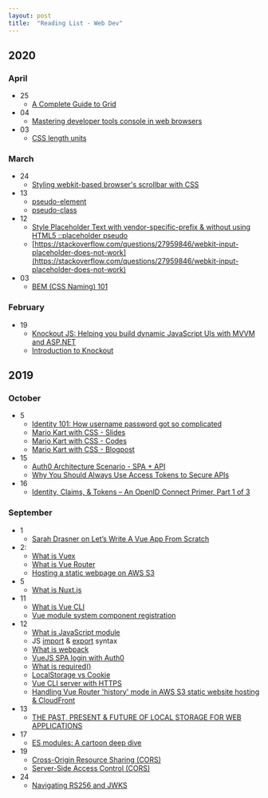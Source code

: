 ```yaml
---
layout: post
title:  "Reading List - Web Dev"
---
```


## 2020

### April
- 25
  - [A Complete Guide to Grid](https://css-tricks.com/snippets/css/complete-guide-grid/)
- 04
  - [Mastering developer tools console in web browsers](https://blog.teamtreehouse.com/mastering-developer-tools-console)
- 03
  - [CSS length units](https://developer.mozilla.org/en-US/docs/Web/CSS/length)
  
### March
- 24
  - [Styling webkit-based browser's scrollbar with CSS](https://almaer.com/blog/creating-custom-scrollbars-with-css-how-css-isnt-great-for-every-task)
- 13
  - [pseudo-element](https://developer.mozilla.org/en-US/docs/Web/CSS/Pseudo-elements)
  - [pseudo-class](https://developer.mozilla.org/en-US/docs/Web/CSS/Pseudo-classes)
- 12
  - [Style Placeholder Text with vendor-specific-prefix & without using HTML5 ::placeholder pseudo](https://css-tricks.com/snippets/css/style-placeholder-text/)
  - [https://stackoverflow.com/questions/27959846/webkit-input-placeholder-does-not-work](https://stackoverflow.com/questions/27959846/webkit-input-placeholder-does-not-work)
- 03
  - [BEM (CSS Naming) 101](https://css-tricks.com/bem-101/)

### February
- 19
  - [Knockout JS: Helping you build dynamic JavaScript UIs with MVVM and ASP.NET](https://channel9.msdn.com/Events/MIX/MIX11/FRM08)
  - [Introduction to Knockout](https://knockoutjs.com/documentation/introduction.html)

## 2019

### October
- 5
  - [Identity 101: How username password got so complicated](https://www.youtube.com/watch?v=ga3u_4B7_Bw)
  - [Mario Kart with CSS - Slides](https://stephencook.dev/slides/mario-kart-css-talk/#/0/0)
  - [Mario Kart with CSS - Codes](https://codesandbox.io/s/zk15o120xl)
  - [Mario Kart with CSS - Blogpost](https://codeburst.io/mario-kart-css-7572bd2ce608)
- 15
  - [Auth0 Architecture Scenario - SPA + API](https://auth0.com/docs/architecture-scenarios/spa-api)
  - [Why You Should Always Use Access Tokens to Secure APIs](https://auth0.com/docs/api-auth/why-use-access-tokens-to-secure-apis)
- 16
  - [Identity, Claims, & Tokens – An OpenID Connect Primer, Part 1 of 3](https://developer.okta.com/blog/2017/07/25/oidc-primer-part-1)
    
### September
- 1
  - [Sarah Drasner on Let’s Write A Vue App From Scratch](https://vimeo.com/348717993)
- 2:
  - [What is Vuex](https://vuex.vuejs.org/)
  - [What is Vue Router](https://router.vuejs.org/)
  - [Hosting a static webpage on AWS S3](https://docs.aws.amazon.com/AmazonS3/latest/dev/WebsiteHosting.html)
- 5
  - [What is Nuxt.js](https://nuxtjs.org/)
- 11
  - [What is Vue CLI](https://cli.vuejs.org/guide/#components-of-the-system)
  - [Vue module system component registration](https://vuejs.org/v2/guide/components-registration.html#Module-Systems)
- 12
  - [What is JavaScript module](https://developer.mozilla.org/en-US/docs/Web/JavaScript/Guide/Modules)
  - JS [import](https://developer.mozilla.org/en-US/docs/Web/JavaScript/Reference/Statements/import) & [export](https://developer.mozilla.org/en-US/docs/web/javascript/reference/statements/export) syntax
  - [What is webpack](https://webpack.js.org/concepts/)
  - [VueJS SPA login with Auth0](https://auth0.com/docs/quickstart/spa/vuejs)
  - [What is required()](https://nodejs.org/en/knowledge/getting-started/what-is-require/)
  - [LocalStorage vs Cookie](https://stackoverflow.com/questions/3220660/local-storage-vs-cookies)
  - [Vue CLI server with HTTPS](https://forum.vuejs.org/t/vue-cli-serve-with-https/39359)
  - [Handling Vue Router 'history' mode in AWS S3 static website hosting & CloudFront](https://stackoverflow.com/a/47554827)
- 13
  - [THE PAST, PRESENT & FUTURE OF LOCAL STORAGE FOR WEB APPLICATIONS](http://diveintohtml5.info/storage.html)
- 17
  - [ES modules: A cartoon deep dive](https://hacks.mozilla.org/2018/03/es-modules-a-cartoon-deep-dive/)
- 19
  - [Cross-Origin Resource Sharing (CORS)](https://developer.mozilla.org/en-US/docs/Web/HTTP/CORS)
  - [Server-Side Access Control (CORS)](https://developer.mozilla.org/en-US/docs/Web/HTTP/Server-Side_Access_Control)
- 24
  - [Navigating RS256 and JWKS](https://auth0.com/blog/navigating-rs256-and-jwks/)
